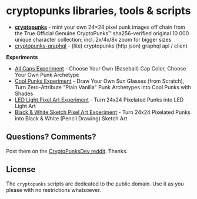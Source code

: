 # cryptopunks libraries, tools & scripts

- [**cryptopunks**](cryptopunks) - mint your own 24×24 pixel punk images off chain from the True Official Genuine CryptoPunks™ sha256-verified original 10 000 unique character collection; incl. 2x/4x/8x zoom for bigger sizes
- [cryptopunks-graphql](cryptopunks-graphql) - (lite) cryptopunks (http json) graphql api / client


**Experiments**

- [All Caps Experiment](caps) - Choose Your Own (Baseball) Cap Color, Choose Your Own Punk Archetype
- [Cool Punks Experiment](coolpunks) - Draw Your Own Sun Glasses (from Scratch), Turn Zero-Attribute "Plain Vanilla" Punk Archetypes into Cool Punks with Shades
- [LED Light Pixel Art Experiment](led) -  Turn 24x24 Pixelated Punks into LED Light Art
- [Black & White Sketch Pixel Art Experiment](sketches) - Turn 24x24 Pixelated Punks into Black & White (Pencil Drawing) Sketch Art




## Questions? Comments?

Post them on the [CryptoPunksDev reddit](https://old.reddit.com/r/CryptoPunksDev). Thanks.


## License

The `cryptopunks` scripts are dedicated to the public domain.
Use it as you please with no restrictions whatsoever.

